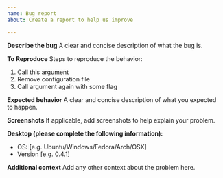 ```yaml
---
name: Bug report
about: Create a report to help us improve

---
```


**Describe the bug**
A clear and concise description of what the bug is.

**To Reproduce**
Steps to reproduce the behavior:
1. Call this argument
2. Remove configuration file
3. Call argument again with some flag

**Expected behavior**
A clear and concise description of what you expected to happen.

**Screenshots**
If applicable, add screenshots to help explain your problem.

**Desktop (please complete the following information):**
 - OS: [e.g. Ubuntu/Windows/Fedora/Arch/OSX]
 - Version [e.g. 0.4.1]

**Additional context**
Add any other context about the problem here.
